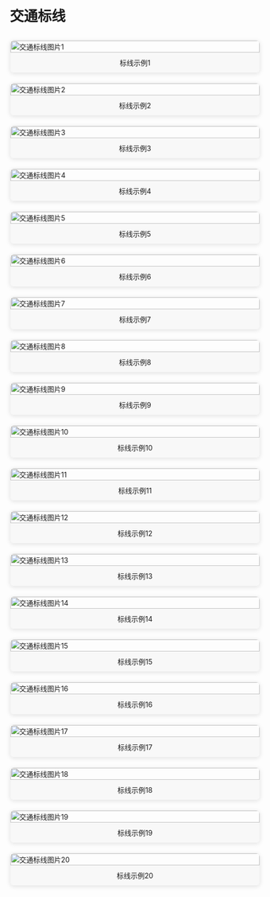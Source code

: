 # 交通标线

<div class="image-grid">
  <div class="image-item">
    <img src="./images/微信图片_20250505211200.jpg" alt="交通标线图片1">
    <p>标线示例1</p>
  </div>
  <div class="image-item">
    <img src="./images/微信图片_20250505211625.jpg" alt="交通标线图片2">
    <p>标线示例2</p>
  </div>
  <div class="image-item">
    <img src="./images/微信图片_20250505211840.jpg" alt="交通标线图片3">
    <p>标线示例3</p>
  </div>
  <div class="image-item">
    <img src="./images/微信图片_20250505212231.jpg" alt="交通标线图片4">
    <p>标线示例4</p>
  </div>
  <div class="image-item">
    <img src="./images/微信图片_20250505212358.jpg" alt="交通标线图片5">
    <p>标线示例5</p>
  </div>
  <div class="image-item">
    <img src="./images/微信图片_20250505213548.jpg" alt="交通标线图片6">
    <p>标线示例6</p>
  </div>
  <div class="image-item">
    <img src="./images/微信图片_20250505213856.jpg" alt="交通标线图片7">
    <p>标线示例7</p>
  </div>
  <div class="image-item">
    <img src="./images/微信图片_20250505214042.jpg" alt="交通标线图片8">
    <p>标线示例8</p>
  </div>
  <div class="image-item">
    <img src="./images/微信图片_20250505214616.jpg" alt="交通标线图片9">
    <p>标线示例9</p>
  </div>
  <div class="image-item">
    <img src="./images/微信图片_20250505215829.jpg" alt="交通标线图片10">
    <p>标线示例10</p>
  </div>
  <div class="image-item">
    <img src="./images/微信图片_20250505215904.jpg" alt="交通标线图片11">
    <p>标线示例11</p>
  </div>
  <div class="image-item">
    <img src="./images/微信图片_20250505222952.jpg" alt="交通标线图片12">
    <p>标线示例12</p>
  </div>
  <div class="image-item">
    <img src="./images/微信图片_20250505223511.jpg" alt="交通标线图片13">
    <p>标线示例13</p>
  </div>
  <div class="image-item">
    <img src="./images/微信图片_20250505223620.jpg" alt="交通标线图片14">
    <p>标线示例14</p>
  </div>
  <div class="image-item">
    <img src="./images/微信图片_20250505223827.jpg" alt="交通标线图片15">
    <p>标线示例15</p>
  </div>
  <div class="image-item">
    <img src="./images/微信图片_20250505224101.jpg" alt="交通标线图片16">
    <p>标线示例16</p>
  </div>
  <div class="image-item">
    <img src="./images/微信图片_20250505224247.jpg" alt="交通标线图片17">
    <p>标线示例17</p>
  </div>
  <div class="image-item">
    <img src="./images/微信图片_20250505225125.jpg" alt="交通标线图片18">
    <p>标线示例18</p>
  </div>
  <div class="image-item">
    <img src="./images/微信图片_20250505225644.jpg" alt="交通标线图片19">
    <p>标线示例19</p>
  </div>
  <div class="image-item">
    <img src="./images/微信图片_20250505230203.jpg" alt="交通标线图片20">
    <p>标线示例20</p>
  </div>
</div>

<style>
.image-grid {
  display: grid;
  grid-template-columns: repeat(auto-fill, minmax(250px, 1fr));
  grid-gap: 20px;
  margin: 30px 0;
}

.image-item {
  display: flex;
  flex-direction: column;
  border: 1px solid #eee;
  border-radius: 8px;
  overflow: hidden;
  transition: transform 0.3s ease;
  box-shadow: 0 2px 8px rgba(0, 0, 0, 0.1);
}

.image-item:hover {
  transform: translateY(-5px);
  box-shadow: 0 5px 15px rgba(0, 0, 0, 0.2);
}

.image-item img {
  width: 100%;
  height: auto;
  object-fit: cover;
}

.image-item p {
  padding: 10px;
  margin: 0;
  text-align: center;
  background-color: #f8f8f8;
  font-size: 14px;
}
</style>